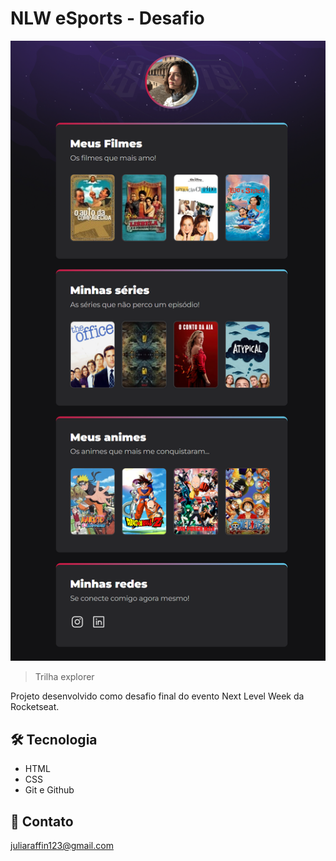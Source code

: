 # NLW eSports - Desafio

![preview](./.github/preview.png)

> Trilha explorer

Projeto desenvolvido como desafio final do evento Next Level Week da Rocketseat.

## 🛠 Tecnologia 
- HTML
- CSS
- Git e Github

## 💌 Contato

juliaraffin123@gmail.com